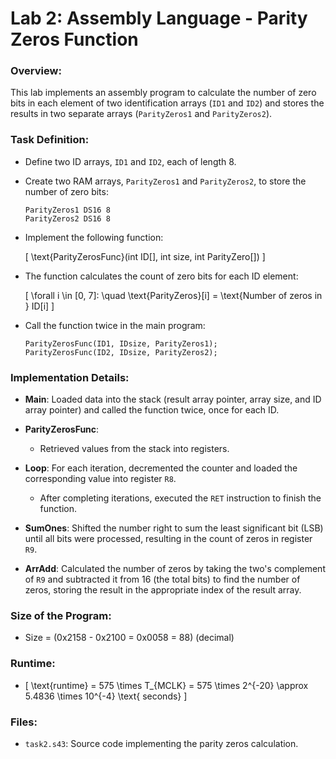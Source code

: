# Lab 2: Assembly Language - Parity Zeros Function

### Overview:
This lab implements an assembly program to calculate the number of zero bits in each element of two identification arrays (`ID1` and `ID2`) and stores the results in two separate arrays (`ParityZeros1` and `ParityZeros2`).

### Task Definition:
- Define two ID arrays, `ID1` and `ID2`, each of length 8.
- Create two RAM arrays, `ParityZeros1` and `ParityZeros2`, to store the number of zero bits:
  
  ```
  ParityZeros1 DS16 8
  ParityZeros2 DS16 8
  ```

- Implement the following function:
  
  \[
  \text{ParityZerosFunc}(int ID[], int size, int ParityZero[])
  \]

- The function calculates the count of zero bits for each ID element:

  \[
  \forall i \in [0, 7]: \quad \text{ParityZeros}[i] = \text{Number of zeros in } ID[i]
  \]

- Call the function twice in the main program:
  ```
  ParityZerosFunc(ID1, IDsize, ParityZeros1);
  ParityZerosFunc(ID2, IDsize, ParityZeros2);
  ```

### Implementation Details:
- **Main**: Loaded data into the stack (result array pointer, array size, and ID array pointer) and called the function twice, once for each ID.
  
- **ParityZerosFunc**:
  - Retrieved values from the stack into registers.
  
- **Loop**: For each iteration, decremented the counter and loaded the corresponding value into register `R8`.
  - After completing iterations, executed the `RET` instruction to finish the function.
  
- **SumOnes**: Shifted the number right to sum the least significant bit (LSB) until all bits were processed, resulting in the count of zeros in register `R9`.
  
- **ArrAdd**: Calculated the number of zeros by taking the two's complement of `R9` and subtracted it from 16 (the total bits) to find the number of zeros, storing the result in the appropriate index of the result array.

### Size of the Program:
- Size = \(0x2158 - 0x2100 = 0x0058 = 88\) (decimal)

### Runtime:
- \[
\text{runtime} = 575 \times T_{MCLK} = 575 \times 2^{-20} \approx 5.4836 \times 10^{-4} \text{ seconds}
\]

### Files:
- `task2.s43`: Source code implementing the parity zeros calculation.
